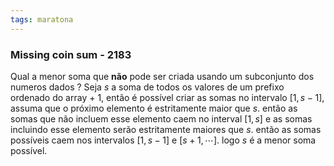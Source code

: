 ```yaml
---
tags: maratona
---
```


### Missing coin sum - 2183

Qual a menor soma que **não** pode ser criada usando um subconjunto dos numeros dados ? Seja $s$ a soma de todos os valores de um prefixo ordenado do array + 1, então é possível criar as somas no intervalo $[1,s -1]$, assuma que o próximo elemento é estritamente maior que $s$. então as somas que não incluem esse elemento caem no interval $[1, s]$ e as somas incluindo esse elemento serão estritamente maiores que $s$. então as somas possíveis caem nos intervalos $[1,s-1]$ e $[s + 1, \cdots]$. logo $s$ é a menor soma possível.